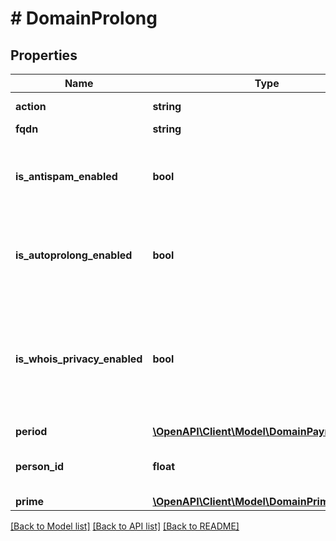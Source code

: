 # # DomainProlong

## Properties

Name | Type | Description | Notes
------------ | ------------- | ------------- | -------------
**action** | **string** | Тип создаваемой заявки. |
**fqdn** | **string** | Полное имя домена. |
**is_antispam_enabled** | **bool** | Это логическое значение, которое показывает включена ли услуга \&quot;Антиспам\&quot; для домена | [optional]
**is_autoprolong_enabled** | **bool** | Это логическое значение, которое показывает, включено ли автопродление домена. | [optional]
**is_whois_privacy_enabled** | **bool** | Это логическое значение, которое показывает, включено ли скрытие данных администратора домена для whois. Опция недоступна для доменов в зонах .ru и .рф. | [optional]
**period** | [**\OpenAPI\Client\Model\DomainPaymentPeriod**](DomainPaymentPeriod.md) |  | [optional]
**person_id** | **float** | ID администратора, на которого зарегистрирован домен. | [optional]
**prime** | [**\OpenAPI\Client\Model\DomainPrimeType**](DomainPrimeType.md) |  | [optional]

[[Back to Model list]](../../README.md#models) [[Back to API list]](../../README.md#endpoints) [[Back to README]](../../README.md)
